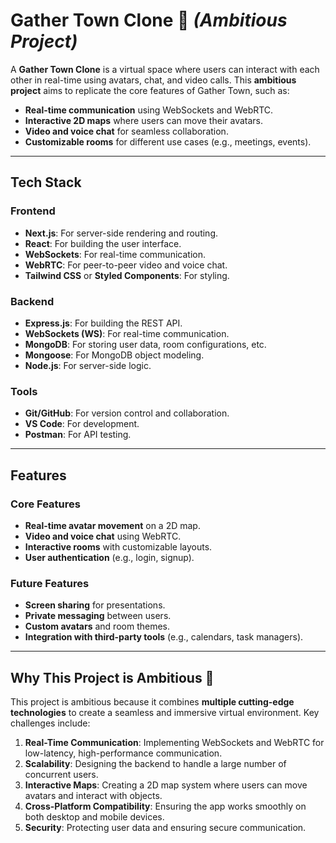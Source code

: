 # Gather Town Clone 🚀 *(Ambitious Project)*

A **Gather Town Clone** is a virtual space where users can interact with each other in real-time using avatars, chat, and video calls. This **ambitious project** aims to replicate the core features of Gather Town, such as:

- **Real-time communication** using WebSockets and WebRTC.
- **Interactive 2D maps** where users can move their avatars.
- **Video and voice chat** for seamless collaboration.
- **Customizable rooms** for different use cases (e.g., meetings, events).

---

## Tech Stack

### Frontend
- **Next.js**: For server-side rendering and routing.
- **React**: For building the user interface.
- **WebSockets**: For real-time communication.
- **WebRTC**: For peer-to-peer video and voice chat.
- **Tailwind CSS** or **Styled Components**: For styling.

### Backend
- **Express.js**: For building the REST API.
- **WebSockets (WS)**: For real-time communication.
- **MongoDB**: For storing user data, room configurations, etc.
- **Mongoose**: For MongoDB object modeling.
- **Node.js**: For server-side logic.

### Tools
- **Git/GitHub**: For version control and collaboration.
- **VS Code**: For development.
- **Postman**: For API testing.

---

## Features

### Core Features
- **Real-time avatar movement** on a 2D map.
- **Video and voice chat** using WebRTC.
- **Interactive rooms** with customizable layouts.
- **User authentication** (e.g., login, signup).

### Future Features
- **Screen sharing** for presentations.
- **Private messaging** between users.
- **Custom avatars** and room themes.
- **Integration with third-party tools** (e.g., calendars, task managers).

---

## Why This Project is Ambitious 🌟

This project is ambitious because it combines **multiple cutting-edge technologies** to create a seamless and immersive virtual environment. Key challenges include:

1. **Real-Time Communication**: Implementing WebSockets and WebRTC for low-latency, high-performance communication.
2. **Scalability**: Designing the backend to handle a large number of concurrent users.
3. **Interactive Maps**: Creating a 2D map system where users can move avatars and interact with objects.
4. **Cross-Platform Compatibility**: Ensuring the app works smoothly on both desktop and mobile devices.
5. **Security**: Protecting user data and ensuring secure communication.
